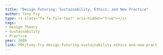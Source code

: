 ```yaml
---
title: "Design Futuring: Sustainability, Ethics, and New Practice"
author: Tony Fry
type: <i class="fa fa-file-text" aria-hidden="true"></i>
tags:
- Design Theory
- Sustainability
- Practice
year: 2009
link: PDF/tony-fry-design-futuring-sustainability-ethics-and-new-practice.pdf
---
```


